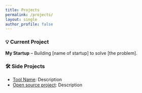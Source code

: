 ```yaml
---
title: Projects
permalink: /projects/
layout: single
author_profile: false
---
```


### 💡 Current Project

**My Startup** – Building [name of startup] to solve [the problem].

### 🛠 Side Projects

- [Tool Name](#): Description
- [Open source project](#): Description
